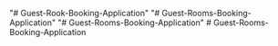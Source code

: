 "# Guest-Rook-Booking-Application" 
"# Guest-Rooms-Booking-Application" 
"# Guest-Rooms-Booking-Application" 
#   G u e s t - R o o m s - B o o k i n g - A p p l i c a t i o n  
 